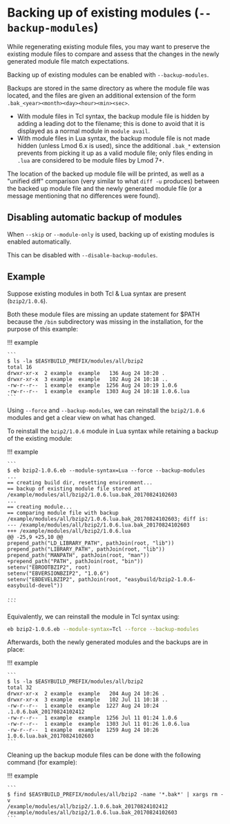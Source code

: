 # Backing up of existing modules (`--backup-modules`)

While regenerating existing module files, you may want to preserve the
existing module files to compare and assess that the changes in the
newly generated module file match expectations.

Backing up of existing modules can be enabled with `--backup-modules`.

Backups are stored in the same directory as where the module file was
located, and the files are given an additional extension of the form
`.bak_<year><month><day><hour><min><sec>`.

- With module files in Tcl syntax, the backup module file is hidden by
adding a leading dot to the filename; this is done to avoid that it
is displayed as a normal module in `module avail`.
- With module files in Lua syntax, the backup module file is not made
hidden (unless Lmod 6.x is used), since the additional `.bak_*`
extension prevents from picking it up as a valid module file; only
files ending in `.lua` are considered to be module files by Lmod 7+.

The location of the backed up module file will be printed, as well as a
"unified diff" comparison (very similar to what `diff -u` produces)
between the backed up module file and the newly generated module file
(or a message mentioning that no differences were found).

## Disabling automatic backup of modules

When `--skip` or `--module-only` is used, backing up of existing modules
is enabled automatically.

This can be disabled with `--disable-backup-modules`.

## Example

Suppose existing modules in both Tcl & Lua syntax are present
(`bzip2/1.0.6`).

Both these module files are missing an update statement for $PATH
because the `/bin` subdirectory was missing in the installation, for the
purpose of this example:

!!! example

    ```
    $ ls -la $EASYBUILD_PREFIX/modules/all/bzip2
    total 16
    drwxr-xr-x  2 example  example   136 Aug 24 10:20 .
    drwxr-xr-x  3 example  example   102 Aug 24 10:18 ..
    -rw-r--r--  1 example  example  1256 Aug 24 10:19 1.0.6
    -rw-r--r--  1 example  example  1303 Aug 24 10:18 1.0.6.lua
    ```

Using `--force` and `--backup-modules`, we can reinstall the
`bzip2/1.0.6` modules and get a clear view on what has changed.

To reinstall the `bzip2/1.0.6` module in Lua syntax while retaining a
backup of the existing module:

!!! example

    ```
    $ eb bzip2-1.0.6.eb --module-syntax=Lua --force --backup-modules
    ...
    == creating build dir, resetting environment...
    == backup of existing module file stored at /example/modules/all/bzip2/1.0.6.lua.bak_20170824102603
    ...
    == creating module...
    == comparing module file with backup /example/modules/all/bzip2/1.0.6.lua.bak_20170824102603; diff is:
    --- /example/modules/all/bzip2/1.0.6.lua.bak_20170824102603
    +++ /example/modules/all/bzip2/1.0.6.lua
    @@ -25,9 +25,10 @@
    prepend_path("LD_LIBRARY_PATH", pathJoin(root, "lib"))
    prepend_path("LIBRARY_PATH", pathJoin(root, "lib"))
    prepend_path("MANPATH", pathJoin(root, "man"))
    +prepend_path("PATH", pathJoin(root, "bin"))
    setenv("EBROOTBZIP2", root)
    setenv("EBVERSIONBZIP2", "1.0.6")
    setenv("EBDEVELBZIP2", pathJoin(root, "easybuild/bzip2-1.0.6-easybuild-devel"))

    ...
    ```

Equivalently, we can reinstall the module in Tcl syntax using:

```bash
eb bzip2-1.0.6.eb --module-syntax=Tcl --force --backup-modules
```

Afterwards, both the newly generated modules and the backups are in
place:

!!! example

    ```
    $ ls -la $EASYBUILD_PREFIX/modules/all/bzip2
    total 32
    drwxr-xr-x  2 example  example   204 Aug 24 10:26 .
    drwxr-xr-x  3 example  example   102 Jul 11 10:18 ..
    -rw-r--r--  1 example  example  1227 Aug 24 10:24 .1.0.6.bak_20170824102412
    -rw-r--r--  1 example  example  1256 Jul 11 01:24 1.0.6
    -rw-r--r--  1 example  example  1303 Jul 11 01:26 1.0.6.lua
    -rw-r--r--  1 example  example  1259 Aug 24 10:26 1.0.6.lua.bak_20170824102603
    ```

Cleaning up the backup module files can be done with the following
command (for example):

!!! example

    ```
    $ find $EASYBUILD_PREFIX/modules/all/bzip2 -name '*.bak*' | xargs rm -v
    /example/modules/all/bzip2/.1.0.6.bak_20170824102412
    /example/modules/all/bzip2/1.0.6.lua.bak_20170824102603
    ```

